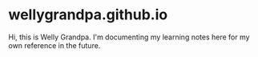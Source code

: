 # wellygrandpa.github.io
Hi, this is Welly Grandpa. I'm documenting my learning notes here for my own reference in the future.
